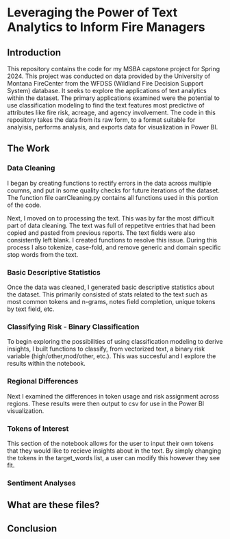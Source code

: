# Leveraging the Power of Text Analytics to Inform Fire Managers

## Introduction
This repository contains the code for my MSBA capstone project for Spring 2024. This project was conducted on data provided by the University of Montana FireCenter from the WFDSS (Wildland Fire Decision Support System) database. It seeks to explore the applications of text analytics within the dataset. The primary applications examined were the potential to use classification modeling to find the text features most predictive of attributes like fire risk, acreage, and agency involvement. The code in this repository takes the data from its raw form, to a format suitable for analyisis, performs analysis, and exports data for visualization in Power BI.

## The Work

### Data Cleaning
I began by creating functions to rectify errors in the data across multiple coumns, and put in some quality checks for future iterations of the dataset. The function file oarrCleaning.py contains all functions used in this portion of the code.

Next, I moved on to processing the text. This was by far the most difficult part of data cleaning. The text was full of reppetitve entries that had been copied and pasted from previous reports. The text fields were also consistently left blank. I created functions to resolve this issue. During this process I also tokenize, case-fold, and remove generic and domain specific stop words from the text.

### Basic Descriptive Statistics
Once the data was cleaned, I generated basic descriptive statistics about the dataset. This primarily consisted of stats related to the text such as most common tokens and n-grams, notes field completion, unique tokens by text field, etc.

### Classifying Risk - Binary Classification
To begin exploring the possibilities of using classification modeling to derive insights, I built functions to classify, from vectorized text, a binary risk variable (high/other,mod/other, etc.). This was succesful and I explore the results within the notebook.

### Regional Differences
Next I examined the differences in token usage and risk assignment across regions. These results were then output to csv for use in the Power BI visualization.

### Tokens of Interest
This section of the notebook allows for the user to input their own tokens that they would like to recieve insights about in the text. By simply changing the tokens in the target_words list, a user can modify this however they see fit.

### Sentiment Analyses



## What are these files?


## Conclusion


